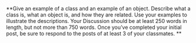 **Give an example of a class and an example of an object. Describe what a class is, what an object is, and how they are related. Use your examples to illustrate the descriptions.
Your Discussion should be at least 250 words in length, but not more than 750 words. Once you’ve completed your initial post, be sure to respond to the posts of at least 3 of your classmates.
**